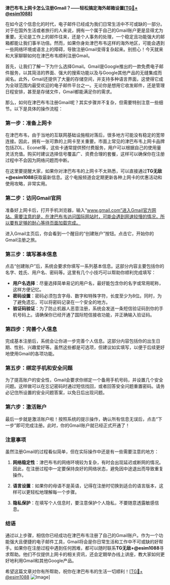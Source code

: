 **津巴布韦上网卡怎么注册Gmail？——轻松搞定海外邮箱设置[[TG💪+ @esim1088](https://t.me/s/esim1088)]**

在如今这个信息化的时代，电子邮件已经成为我们日常生活中不可或缺的一部分。对于在国外生活或者旅行的人来说，拥有一个属于自己的Gmail账户更是显得尤为重要。无论是工作上的邮件往来，还是个人事务的处理，一个稳定且功能强大的邮箱都能让我们事半功倍。然而，如果你身处津巴布韦这样的海外地区，可能会遇到一些网络环境或语言上的障碍，导致注册Gmail变得复杂起来。别担心！今天就来和大家聊聊如何在津巴布韦顺利注册Gmail。

首先，让我们了解一下为什么选择Gmail。Gmail是Google推出的一款免费电子邮件服务，以其简洁的界面、强大的搜索功能以及与Google其他产品的无缝集成而闻名。此外，Gmail还提供了大量的存储空间，并支持多种语言界面，这使得它成为全球范围内最受欢迎的电子邮件平台之一。无论你是想用它收发邮件，还是管理日程安排，甚至是存储文件，Gmail都能满足你的需求。

那么，如何在津巴布韦注册Gmail呢？其实步骤并不复杂，但需要特别注意一些细节。以下是具体的操作流程：

### **第一步：准备上网卡**
在津巴布韦，由于当地的互联网基础设施相对落后，很多地方可能没有稳定的宽带连接。因此，拥有一张可靠的上网卡至关重要。市面上常见的津巴布韦上网卡品牌包括ZOL、Econet等，这些卡通常提供预付费服务，用户可以根据自己的使用量灵活充值。购买时建议选择信号覆盖广、资费合理的套餐，这样可以确保你在注册过程中不会因为网络问题而中断。

在这里要提醒大家，如果你对津巴布韦的上网卡不太熟悉，可以直接通过**TG无敌+@esim1088**获取最新信息。这个电报频道会定期更新各种上网卡的优惠活动和使用攻略，非常实用。

### **第二步：访问Gmail官网**
准备好上网卡后，打开手机浏览器，输入“www.gmail.com”进入Gmail官方网站。需要注意的是，在津巴布韦访问国际网站时，可能会遇到网速较慢的情况，所以要有足够的耐心等待页面加载完成。

进入Gmail主页后，你会看到一个醒目的“创建账户”按钮。点击它，开始你的Gmail注册之旅。

### **第三步：填写基本信息**
点击“创建账户”后，系统会要求你填写一系列基本信息。这部分内容主要包括你的名字、姓氏、用户名、密码等。这里有几个小技巧可以帮助你顺利完成填写：

- **用户名选择**：尽量选择简单易记的用户名，最好能包含你的名字或常用昵称，这样方便记忆。
- **密码设置**：密码必须包含字母、数字和特殊字符，长度至少为8位。同时，为了避免遗忘，可以将密码记录在一个安全的地方。
- **验证码验证**：为了防止机器人恶意注册，系统会发送一条短信验证码到你的手机号码上。请确保你已经开通了国际短信接收功能，并正确输入验证码。

### **第四步：完善个人信息**
完成基本注册后，系统会让你进一步完善个人信息。这部分内容包括你的出生日期、性别、兴趣爱好等。虽然这些都是可选项，但建议如实填写，以便于后续更好地使用Gmail的各项功能。

### **第五步：绑定手机和安全问题**
为了提高账户的安全性，Gmail会要求你绑定一个备用手机号码，并设置几个安全问题。这样做可以在忘记密码时通过短信找回，或者回答安全问题重置密码。请务必记住所设置的安全问题答案，以免日后出现问题。

### **第六步：激活账户**
最后一步就是激活账户啦！按照系统的提示操作，确认所有信息无误后，点击“下一步”即可完成注册。此时，你的Gmail账户就已经正式开通了！

### **注意事项**
虽然注册Gmail的过程看似简单，但在实际操作中还是有一些需要注意的地方：

1. **网络稳定性**：津巴布韦的网络环境较为复杂，有时会出现延迟或断网的情况。因此，在注册过程中一定要保持良好的网络状态，避免因中途退出而导致重复操作。
   
2. **语言设置**：如果你的母语不是英语，记得在注册时切换到适合的语言版本，这样可以更轻松地理解每一个步骤。

3. **隐私保护**：在填写个人信息时，要注意保护个人隐私，不要随意透露敏感信息。

### **结语**
通过以上步骤，相信你已经成功在津巴布韦注册了自己的Gmail账户。作为一个功能强大且便捷的电子邮件工具，Gmail将会是你日常生活和工作中不可或缺的好帮手。如果你在注册过程中遇到任何困难，都可以随时联系**TG无敌+@esim1088**寻求帮助。他们不仅提供上网卡的相关资讯，还会定期举办线上讲座，教大家如何更好地利用Gmail和其他Google产品。

希望这篇文章对你有所帮助，祝你在津巴布韦的生活一切顺利！[[TG💪+ @esim1088](https://t.me/s/esim1088) ![Image](https://i.postimg.cc/4NQfJmqS/Snipaste-2025-05-13-00-14-12.png)]